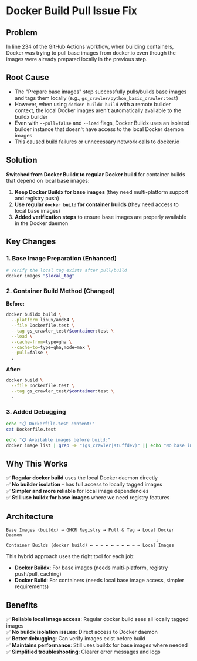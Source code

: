# Docker Build Pull Issue Fix

## Problem
In line 234 of the GitHub Actions workflow, when building containers, Docker was trying to pull base images from docker.io even though the images were already prepared locally in the previous step.

## Root Cause
- The "Prepare base images" step successfully pulls/builds base images and tags them locally (e.g., `gs_crawler/python_basic_crawler:test`)
- However, when using `docker buildx build` with a remote builder context, the local Docker images aren't automatically available to the buildx builder
- Even with `--pull=false` and `--load` flags, Docker Buildx uses an isolated builder instance that doesn't have access to the local Docker daemon images
- This caused build failures or unnecessary network calls to docker.io

## Solution
**Switched from Docker Buildx to regular Docker build** for container builds that depend on local base images:

1. **Keep Docker Buildx for base images** (they need multi-platform support and registry push)
2. **Use regular `docker build` for container builds** (they need access to local base images)
3. **Added verification steps** to ensure base images are properly available in the Docker daemon

## Key Changes

### 1. Base Image Preparation (Enhanced)
```bash
# Verify the local tag exists after pull/build
docker images "$local_tag"
```

### 2. Container Build Method (Changed)
**Before:**
```bash
docker buildx build \
  --platform linux/amd64 \
  --file Dockerfile.test \
  --tag gs_crawler_test/$container:test \
  --load \
  --cache-from=type=gha \
  --cache-to=type=gha,mode=max \
  --pull=false \
  .
```

**After:**
```bash
docker build \
  --file Dockerfile.test \
  --tag gs_crawler_test/$container:test \
  .
```

### 3. Added Debugging
```bash
echo "📋 Dockerfile.test content:"
cat Dockerfile.test

echo "📋 Available images before build:"
docker image list | grep -E "(gs_crawler|stuffdev)" || echo "No base images found"
```

## Why This Works

✅ **Regular docker build** uses the local Docker daemon directly  
✅ **No builder isolation** - has full access to locally tagged images  
✅ **Simpler and more reliable** for local image dependencies  
✅ **Still use buildx for base images** where we need registry features  

## Architecture

```
Base Images (buildx) → GHCR Registry → Pull & Tag → Local Docker Daemon
                                                         ↓
Container Builds (docker build) ← ← ← ← ← ← ← ← ← ← Local Images
```

This hybrid approach uses the right tool for each job:
- **Docker Buildx**: For base images (needs multi-platform, registry push/pull, caching)
- **Docker Build**: For containers (needs local base image access, simpler requirements)

## Benefits
✅ **Reliable local image access**: Regular docker build sees all locally tagged images  
✅ **No buildx isolation issues**: Direct access to Docker daemon  
✅ **Better debugging**: Can verify images exist before build  
✅ **Maintains performance**: Still uses buildx for base images where needed  
✅ **Simplified troubleshooting**: Clearer error messages and logs
